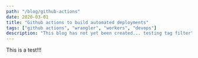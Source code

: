 ```yaml
---
path: "/blog/github-actions"
date: 2020-03-01
title: "Github actions to build automated deployments"
tags: ["github actions", "wrangler", "workers", "devops"]
description: "This blog has not yet been created... testing tag filter"
---
```

This is a test!!!